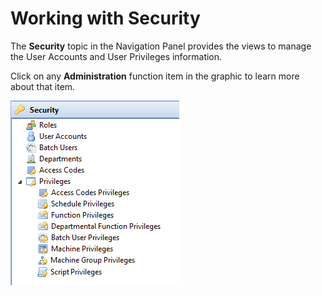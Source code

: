 # Working with Security

The **Security** topic in the Navigation Panel provides the views to manage the User Accounts and User Privileges information.

Click on any **Administration** function item in the graphic to learn more about that item.

![Security Topic](../../../Resources/Images/EM/EMsecuritymenu.png "Security Topic")
